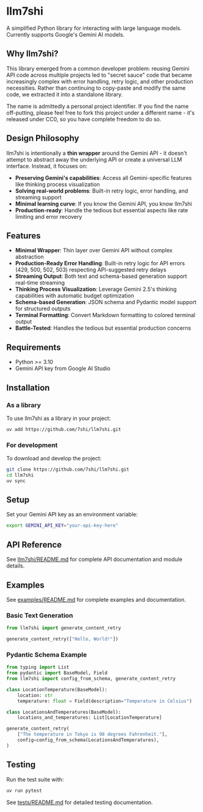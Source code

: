 # llm7shi

A simplified Python library for interacting with large language models. Currently supports Google's Gemini AI models.

## Why llm7shi?

This library emerged from a common developer problem: reusing Gemini API code across multiple projects led to "secret sauce" code that became increasingly complex with error handling, retry logic, and other production necessities. Rather than continuing to copy-paste and modify the same code, we extracted it into a standalone library.

The name is admittedly a personal project identifier. If you find the name off-putting, please feel free to fork this project under a different name - it's released under CC0, so you have complete freedom to do so.

## Design Philosophy

llm7shi is intentionally a **thin wrapper** around the Gemini API - it doesn't attempt to abstract away the underlying API or create a universal LLM interface. Instead, it focuses on:

- **Preserving Gemini's capabilities**: Access all Gemini-specific features like thinking process visualization
- **Solving real-world problems**: Built-in retry logic, error handling, and streaming support
- **Minimal learning curve**: If you know the Gemini API, you know llm7shi
- **Production-ready**: Handle the tedious but essential aspects like rate limiting and error recovery

## Features

- **Minimal Wrapper**: Thin layer over Gemini API without complex abstraction
- **Production-Ready Error Handling**: Built-in retry logic for API errors (429, 500, 502, 503) respecting API-suggested retry delays
- **Streaming Output**: Both text and schema-based generation support real-time streaming
- **Thinking Process Visualization**: Leverage Gemini 2.5's thinking capabilities with automatic budget optimization
- **Schema-based Generation**: JSON schema and Pydantic model support for structured outputs
- **Terminal Formatting**: Convert Markdown formatting to colored terminal output
- **Battle-Tested**: Handles the tedious but essential production concerns

## Requirements

- Python >= 3.10
- Gemini API key from Google AI Studio

## Installation

### As a library

To use llm7shi as a library in your project:

```bash
uv add https://github.com/7shi/llm7shi.git
```

### For development

To download and develop the project:

```bash
git clone https://github.com/7shi/llm7shi.git
cd llm7shi
uv sync
```

## Setup

Set your Gemini API key as an environment variable:

```bash
export GEMINI_API_KEY="your-api-key-here"
```

## API Reference

See [llm7shi/README.md](llm7shi/README.md) for complete API documentation and module details.

## Examples

See [examples/README.md](examples/README.md) for complete examples and documentation.

### Basic Text Generation

```python
from llm7shi import generate_content_retry

generate_content_retry(["Hello, World!"])
```

### Pydantic Schema Example

```python
from typing import List
from pydantic import BaseModel, Field
from llm7shi import config_from_schema, generate_content_retry

class LocationTemperature(BaseModel):
    location: str
    temperature: float = Field(description="Temperature in Celsius")

class LocationsAndTemperatures(BaseModel):
    locations_and_temperatures: List[LocationTemperature]

generate_content_retry(
    ["The temperature in Tokyo is 90 degrees Fahrenheit."],
    config=config_from_schema(LocationsAndTemperatures),
)
```

## Testing

Run the test suite with:

```bash
uv run pytest
```

See [tests/README.md](tests/README.md) for detailed testing documentation.
